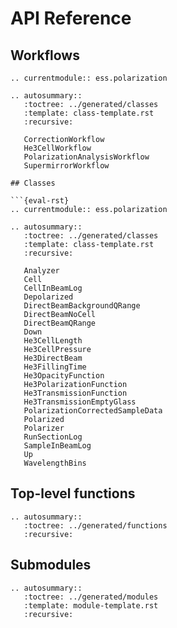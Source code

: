 # API Reference

## Workflows

```{eval-rst}
.. currentmodule:: ess.polarization

.. autosummary::
   :toctree: ../generated/classes
   :template: class-template.rst
   :recursive:

   CorrectionWorkflow
   He3CellWorkflow
   PolarizationAnalysisWorkflow
   SupermirrorWorkflow

## Classes

```{eval-rst}
.. currentmodule:: ess.polarization

.. autosummary::
   :toctree: ../generated/classes
   :template: class-template.rst
   :recursive:

   Analyzer
   Cell
   CellInBeamLog
   Depolarized
   DirectBeamBackgroundQRange
   DirectBeamNoCell
   DirectBeamQRange
   Down
   He3CellLength
   He3CellPressure
   He3DirectBeam
   He3FillingTime
   He3OpacityFunction
   He3PolarizationFunction
   He3TransmissionFunction
   He3TransmissionEmptyGlass
   PolarizationCorrectedSampleData
   Polarized
   Polarizer
   RunSectionLog
   SampleInBeamLog
   Up
   WavelengthBins
```

## Top-level functions

```{eval-rst}
.. autosummary::
   :toctree: ../generated/functions
   :recursive:
```

## Submodules

```{eval-rst}
.. autosummary::
   :toctree: ../generated/modules
   :template: module-template.rst
   :recursive:
```
